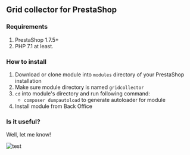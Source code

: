 ## Grid collector for PrestaShop

### Requirements

 1. PrestaShop 1.7.5+
 2. PHP 7.1 at least.
 
### How to install

 1. Download or clone module into `modules` directory of your PrestaShop installation
 2. Make sure module directory is named `gridcollector`
 3. `cd` into module's directory and run following command:
	 - `composer dumpautoload` to generate autoloader for module
 4. Install module from Back Office

### Is it useful?

Well, let me know!

![test](https://user-images.githubusercontent.com/1247388/57942537-00005d80-78d2-11e9-84c3-86fb4a5b0d72.png)
